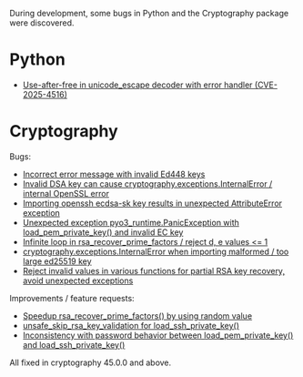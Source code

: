 During development, some bugs in Python and the Cryptography package were discovered.

Python
======

* [Use-after-free in unicode_escape decoder with error handler (CVE-2025-4516)](
  https://github.com/python/cpython/issues/133767)

Cryptography
============

Bugs:

* [Incorrect error message with invalid Ed448 keys](
  https://github.com/pyca/cryptography/pull/11880)
* [Invalid DSA key can cause cryptography.exceptions.InternalError / internal OpenSSL
  error](https://github.com/pyca/cryptography/issues/11920)
* [Importing openssh ecdsa-sk key results in unexpected AttributeError exception](
  https://github.com/pyca/cryptography/issues/12062)
* [Unexpected exception pyo3_runtime.PanicException with load_pem_private_key() and
  invalid EC key](https://github.com/pyca/cryptography/issues/12100)
* [Infinite loop in rsa_recover_prime_factors / reject d, e values <= 1](
  https://github.com/pyca/cryptography/pull/12272)
* [cryptography.exceptions.InternalError when importing malformed / too large ed25519
  key](https://github.com/pyca/cryptography/issues/12746)
* [Reject invalid values in various functions for partial RSA key recovery, avoid
  unexpected exceptions](https://github.com/pyca/cryptography/pull/13032)

Improvements / feature requests:

* [Speedup rsa_recover_prime_factors() by using random value](
  https://github.com/pyca/cryptography/pull/11899)
* [unsafe_skip_rsa_key_validation for load_ssh_private_key()](
  https://github.com/pyca/cryptography/issues/12307)
* [Inconsistency with password behavior between load_pem_private_key() and
  load_ssh_private_key()](https://github.com/pyca/cryptography/issues/12070)

All fixed in cryptography 45.0.0 and above.
